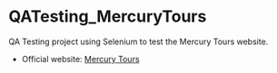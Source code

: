 # QATesting_MercuryTours
QA Testing project using Selenium to test the Mercury Tours website.

- Official website: [Mercury Tours](https://demo.guru99.com/test/newtours/register.php)
